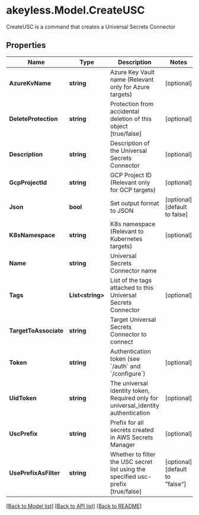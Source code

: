 # akeyless.Model.CreateUSC
CreateUSC is a command that creates a Universal Secrets Connector

## Properties

Name | Type | Description | Notes
------------ | ------------- | ------------- | -------------
**AzureKvName** | **string** | Azure Key Vault name (Relevant only for Azure targets) | [optional] 
**DeleteProtection** | **string** | Protection from accidental deletion of this object [true/false] | [optional] 
**Description** | **string** | Description of the Universal Secrets Connector | [optional] 
**GcpProjectId** | **string** | GCP Project ID (Relevant only for GCP targets) | [optional] 
**Json** | **bool** | Set output format to JSON | [optional] [default to false]
**K8sNamespace** | **string** | K8s namespace (Relevant to Kubernetes targets) | [optional] 
**Name** | **string** | Universal Secrets Connector name | 
**Tags** | **List&lt;string&gt;** | List of the tags attached to this Universal Secrets Connector | [optional] 
**TargetToAssociate** | **string** | Target Universal Secrets Connector to connect | 
**Token** | **string** | Authentication token (see &#x60;/auth&#x60; and &#x60;/configure&#x60;) | [optional] 
**UidToken** | **string** | The universal identity token, Required only for universal_identity authentication | [optional] 
**UscPrefix** | **string** | Prefix for all secrets created in AWS Secrets Manager | [optional] 
**UsePrefixAsFilter** | **string** | Whether to filter the USC secret list using the specified usc-prefix [true/false] | [optional] [default to "false"]

[[Back to Model list]](../README.md#documentation-for-models) [[Back to API list]](../README.md#documentation-for-api-endpoints) [[Back to README]](../README.md)


